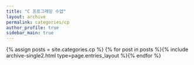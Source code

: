 ```yaml
---
title: "C 프로그래밍 수업"
layout: archive
permalink: categories/cp
author_profile: true
sidebar_main: true
---
```



{% assign posts = site.categories.cp %}
{% for post in posts %}{% include archive-single2.html type=page.entries_layout %}{% endfor %}
